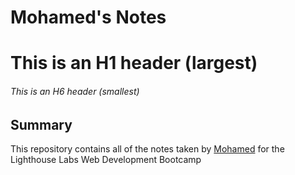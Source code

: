# Mohamed's Notes
# This is an H1 header (largest)
###### This is an H6 header (smallest)
## Summary 

This repository contains all of the notes taken by [Mohamed](https://github.com/mhassan-hub) for the Lighthouse Labs Web Development Bootcamp

